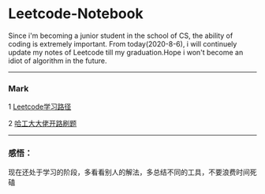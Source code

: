 # Leetcode-Notebook
Since i'm becoming a junior student in the school of CS, the ability of coding is extremely important. From today(2020-8-6), i will continuely update my notes of Leetcode till my graduation.Hope i won't become an idiot of algorithm in the future.

---
### Mark 

1 [Leetcode学习路径](https://leetcode-cn.com/circle/article/48kq9d/)

2 [哈工大大佬开路刷题](https://github.com/youngyangyang04/leetcode-master)

---
### 感悟：
现在还处于学习的阶段，多看看别人的解法，多总结不同的工具，不要浪费时间死磕
